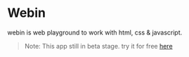 # Webin

webin is web playground to work with html, css & javascript.

> Note: This app still in beta stage. try it for free [here](https://pranayrauthu.github.io/webin)